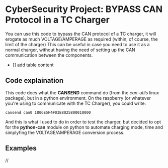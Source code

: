 # CyberSecurity Project: BYPASS CAN Protocol in a TC Charger
You can use this code to bypass the CAN protocol of a TC charger, it will erogate as much VOLTAGE/AMPERAGE as required (within, of course, the limit of the charger)
This can be useful in case you need to use it as a normal charger, without having the need of setting up the CAN communication between the components.

- [] add table content

## Code explaination
This code does what the **CANSEND** command do (from the *can-utils* linux package), but in a python environment.
On the raspberry (or whatever you're using to communicate with the TC Charger), you could write:
```
cansend can0 1806E5F4#03E8025800010000
```
And this is what I used to do in order to test the charger, but decided to opt for the **python-can** module on python to automate charging mode, time and simplyfing the VOLTAGE/AMPERAGE conversion process.

## Examples
//

